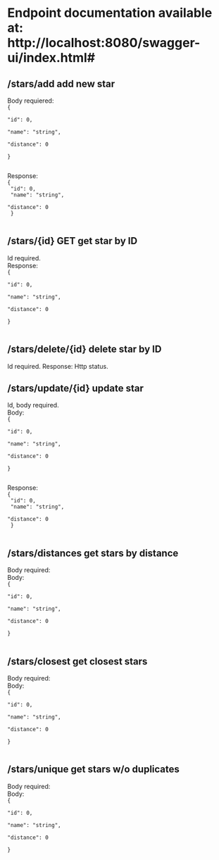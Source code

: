 <H1>Endpoint documentation available at: <br> http://localhost:8080/swagger-ui/index.html#</H1>

<H2>/stars/add add new star</H2>
Body requiered:</br>
<code>{<br>
"id": 0,<br>
"name": "string",<br>
"distance": 0<br>
}<br>
</code>

Response:<br>
<code>{<br>
"id": 0,<br>
"name": "string",<br>
"distance": 0<br>
}<br>
</code>

<H2>/stars/{id} GET get star by ID</H2>
Id required.<br>
Response:<br>
<code>{<br>
"id": 0,<br>
"name": "string",<br>
"distance": 0<br>
}<br>
</code>

<H2>/stars/delete/{id} delete star by ID</H2>
Id required. Response: Http status.

<H2>/stars/update/{id} update star</H2>
Id, body required.<br>
Body:</br>
<code>{<br>
"id": 0,<br>
"name": "string",<br>
"distance": 0<br>
}<br>
</code>

Response:<br>
<code>{<br>
"id": 0,<br>
"name": "string",<br>
"distance": 0<br>
}<br>
</code>

<H2>/stars/distances get stars by distance</H2>
Body required:<br>
Body:</br>
<code>{<br>
"id": 0,<br>
"name": "string",<br>
"distance": 0<br>
}<br>
</code>

<H2>/stars/closest get closest stars</H2>
Body required:<br>
Body:</br>
<code>{<br>
"id": 0,<br>
"name": "string",<br>
"distance": 0<br>
}<br>
</code>

<H2>/stars/unique get stars w/o duplicates</H2>
Body required:<br>
Body:</br>
<code>{<br>
"id": 0,<br>
"name": "string",<br>
"distance": 0<br>
}<br>
</code>
